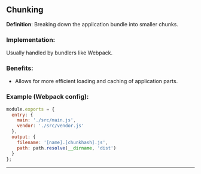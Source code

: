 ## Chunking

**Definition**: Breaking down the application bundle into smaller chunks.

### Implementation:
Usually handled by bundlers like Webpack.

### Benefits:
- Allows for more efficient loading and caching of application parts.

### Example (Webpack config):
```javascript
module.exports = {
  entry: {
    main: './src/main.js',
    vendor: './src/vendor.js'
  },
  output: {
    filename: '[name].[chunkhash].js',
    path: path.resolve(__dirname, 'dist')
  }
};
```

---